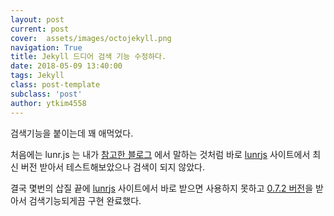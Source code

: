 ```yaml
---
layout: post
current: post
cover:  assets/images/octojekyll.png
navigation: True
title: Jekyll 드디어 검색 기능 수정하다.
date: 2018-05-09 13:40:00
tags: Jekyll
class: post-template
subclass: 'post'
author: ytkim4558
---
```


검색기능을 붙이는데 꽤 애먹었다.

처음에는 lunr.js 는 내가 [참고한 블로그](https://moon9342.github.io/jekyll-search) 에서 말하는 것처럼 바로 [lunrjs](https://lunrjs.com/) 사이트에서 최신 버전 받아서 테스트해보았으나 검색이 되지 않았다.
 
결국 몇번의 삽질 끝에 [lunrjs](https://lunrjs.com/) 사이트에서 바로 받으면 사용하지 못하고 [0.7.2 버전](https://github.com/olivernn/lunr.js/releases?after=v2.0.0-alpha.1)을 받아서 검색기능되게끔 구현 완료했다.

